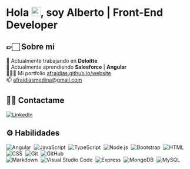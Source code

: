 # Hola <img src="https://media.giphy.com/media/hvRJCLFzcasrR4ia7z/giphy.gif" width="25px">, soy Alberto | Front-End Developer

## 👉🏻 Sobre mi

💼 Actualmente trabajando en **Deloitte**<br>
🚀 Actualmente aprendiendo **Salesforce** | **Angular**<br>
👨🏻‍💻 Mi portfolio [afraidias.github.io/website](https://afraidias.github.io/website)<br>
📫 afraidiasmedina@gmail.com

## 🤙🏻 Contactame

<a href="https://www.linkedin.com/in/afraidias" target="_blank">
  <img src="https://img.shields.io/badge/LinkedIn-%230077B5.svg?&style=flat-square&logo=linkedin&logoColor=white" alt="LinkedIn">
</a>

## ⚙️ Habilidades

![Angular](https://img.shields.io/badge/-Angular-f1f2f3?style=flat-square&logo=angular&logoColor=DD0031)&nbsp;
![JavaScript](https://img.shields.io/badge/-JavaScript-f1f2f3?style=flat-square&logo=javascript)&nbsp;
![TypeScript](https://img.shields.io/badge/-TypeScript-f1f2f3?style=flat-square&logo=typescript)&nbsp;
![Node.js](https://img.shields.io/badge/-Node.js-f1f2f3?style=flat-square&logo=node.js)&nbsp;
![Bootstrap](https://img.shields.io/badge/-Bootstrap-f1f2f3?style=flat-square&logo=bootstrap&logoColor=563D7C)&nbsp;
![HTML](https://img.shields.io/badge/-HTML-f1f2f3?style=flat-square&logo=HTML5)&nbsp;
![CSS](https://img.shields.io/badge/-CSS-f1f2f3?style=flat-square&logo=CSS3&logoColor=1572B6)&nbsp;
![Git](https://img.shields.io/badge/-Git-f1f2f3?style=flat-square&logo=git)&nbsp;
![GitHub](https://img.shields.io/badge/-GitHub-f1f2f3?style=flat-square&logo=github&logoColor=333)\
![Markdown](https://img.shields.io/badge/-Markdown-f1f2f3?style=flat-square&logo=markdown&logoColor=333)&nbsp;
![Visual Studio Code](https://img.shields.io/badge/-Visual%20Studio%20Code-f1f2f3?style=flat-square&logo=visual-studio-code&logoColor=007ACC)&nbsp;
![Express](https://img.shields.io/badge/-Express-f1f2f3?style=flat-square&logo=express&logoColor=333)&nbsp;
![MongoDB](https://img.shields.io/badge/-MongoDB-f1f2f3?style=flat-square&logo=MongoDB)&nbsp;
![MySQL](https://img.shields.io/badge/-MySQL-f1f2f3?style=flat-square&logo=MySQL)
